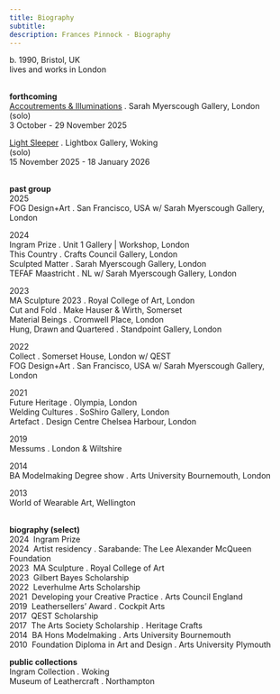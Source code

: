 ```yaml
---
title: Biography
subtitle: 
description: Frances Pinnock - Biography
---  
```

b. 1990, Bristol, UK  
lives and works in London  
<br />  

**forthcoming**  
[Accoutrements & Illuminations](https://www.sarahmyerscough.com/exhibitions/70-frances-pinnock-solo-show-gallery-solo-show-2025/) . Sarah Myerscough Gallery, London  
(solo)  
3 October - 29 November 2025

[Light Sleeper](https://www.thelightbox.org.uk/whats-on/frances-pinnock-light-sleeper) . Lightbox Gallery, Woking  
(solo)  
15 November 2025 - 18 January 2026  
<br /> 

**past group**  
2025  
FOG Design+Art . San Francisco, USA w/ Sarah Myerscough Gallery, London  

2024  
Ingram Prize . Unit 1 Gallery | Workshop, London  
This Country . Crafts Council Gallery, London  
Sculpted Matter . Sarah Myerscough Gallery, London  
TEFAF Maastricht . NL w/ Sarah Myerscough Gallery, London  

2023  
MA Sculpture 2023 . Royal College of Art, London  
Cut and Fold . Make Hauser & Wirth, Somerset  
Material Beings . Cromwell Place, London  
Hung, Drawn and Quartered . Standpoint Gallery, London    

2022    
Collect . Somerset House, London  w/ QEST  
FOG Design+Art . San Francisco, USA w/ Sarah Myerscough Gallery, London  

2021  
Future Heritage . Olympia, London  
Welding Cultures . SoShiro Gallery, London  
Artefact . Design Centre Chelsea Harbour, London  

2019  
Messums . London & Wiltshire  

2014  
BA Modelmaking Degree show . Arts University Bournemouth, London  

2013  
World of Wearable Art, Wellington  
<br />  

**biography (select)**  
2024&nbsp;&nbsp;Ingram Prize  
2024&nbsp;&nbsp;Artist residency . Sarabande: The Lee Alexander McQueen Foundation  
2023&nbsp;&nbsp;MA Sculpture . Royal College of Art  
2023&nbsp;&nbsp;Gilbert Bayes Scholarship  
2022&nbsp;&nbsp;Leverhulme Arts Scholarship  
2021&nbsp;&nbsp;Developing your Creative Practice . Arts Council England  
2019&nbsp;&nbsp;Leathersellers’ Award . Cockpit Arts  
2017&nbsp;&nbsp;QEST Scholarship  
2017&nbsp;&nbsp;The Arts Society Scholarship . Heritage Crafts  
2014&nbsp;&nbsp;BA Hons Modelmaking . Arts University Bournemouth  
2010&nbsp;&nbsp;Foundation Diploma in Art and Design . Arts University Plymouth
<br />  

**public collections**  
Ingram Collection . Woking  
Museum of Leathercraft . Northampton  
<br />



 









  










 



  










 











